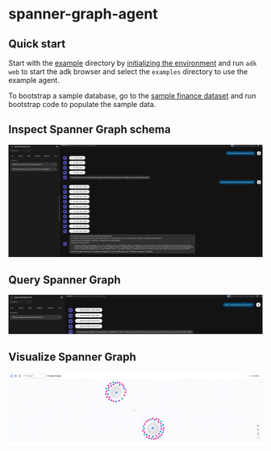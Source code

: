 # spanner-graph-agent

## Quick start

Start with the [example](example/) directory by
[initializing the environment](examples#run-the-agent-with-adk) and run `adk
web` to start the adk browser and select the `examples` directory to use the
example agent.

To bootstrap a sample database, go to the
[sample finance dataset](datasets/finance) and run bootstrap code to populate
the sample data.

## Inspect Spanner Graph schema

![Inspect Spanner Graph schema](imgs/inspect_schema.png)

## Query Spanner Graph

![Query Spanner Graph](imgs/query_graph.png)

## Visualize Spanner Graph

![Visualize Spanner Graph](imgs/visualize_graph.png)

